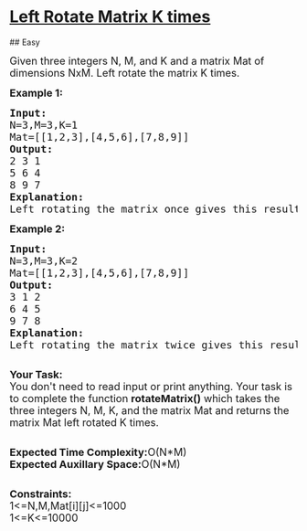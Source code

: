 <h1><a href="https://practice.geeksforgeeks.org/problems/left-rotate-matrix-k-times2351/1?utm_source=geeksforgeeks&utm_medium=ml_article_practice_tab&utm_campaign=article_practice_tab">Left Rotate Matrix K times</a></h1>
## Easy
<div class="problems_problem_content__Xm_eO"><p><span style="font-size:18px">Given three integers N, M, and K and a matrix Mat of dimensions NxM. Left rotate the matrix K times.</span></p>

<p><strong><span style="font-size:18px">Example 1:</span></strong></p>

<pre><span style="font-size:18px"><strong>Input:</strong>
N=3,M=3,K=1
Mat=[[1,2,3],[4,5,6],[7,8,9]]
<strong>Output:</strong>
2 3 1
5 6 4
8 9 7
<strong>Explanation:</strong>
Left rotating the matrix once gives this result.</span></pre>

<p><strong><span style="font-size:18px">Example 2:</span></strong></p>

<pre><span style="font-size:18px"><strong>Input:</strong>
N=3,M=3,K=2
Mat=[[1,2,3],[4,5,6],[7,8,9]]
<strong>Output:</strong>
3 1 2
6 4 5
9 7 8
<strong>Explanation:</strong>
Left rotating the matrix twice gives this result</span></pre>

<p><br>
<span style="font-size:18px"><strong>Your Task:</strong><br>
You don't need to read input or print anything. Your task is to complete the function <strong>rotateMatrix()</strong> which takes the three integers N, M, K, and the matrix Mat and returns the matrix Mat left rotated K times.</span></p>

<p><br>
<span style="font-size:18px"><strong>Expected Time Complexity:</strong>O(N*M)<br>
<strong>Expected Auxillary Space:</strong>O(N*M)</span></p>

<p><br>
<span style="font-size:18px"><strong>Constraints:</strong><br>
1&lt;=N,M,Mat[i][j]&lt;=1000<br>
1&lt;=K&lt;=10000</span></p>
</div>
